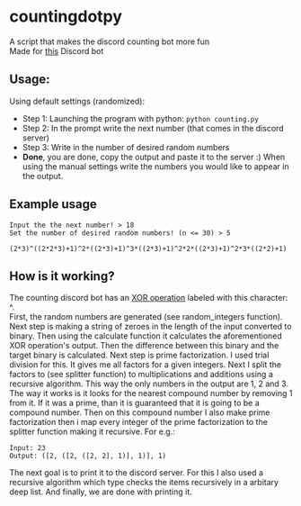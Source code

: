 # countingdotpy
A script that makes the discord counting bot more fun <br>
Made for [this](https://discord.bots.gg/bots/510016054391734273) Discord bot

## Usage:
Using default settings (randomized):
* Step 1: Launching the program with python: `python counting.py`
* Step 2: In the prompt write the next number (that comes in the discord server)
* Step 3: Write in the number of desired random numbers
* **Done**, you are done, copy the output and paste it to the server :)
When using the manual settings write the numbers you would like to appear in the output.

## Example usage
```
Input the the next number! > 18
Set the number of desired random numbers! (n <= 30) > 5

(2*3)^((2*2*3)+1)^2*((2*3)+1)^3*((2*3)+1)^2*2*((2*3)+1)^2*3*((2*2)+1)
```

## How is it working?
The counting discord bot has an [XOR operation](https://stackoverflow.com/questions/14526584/what-does-the-xor-operator-do) labeled with this character: ^. <br>
First, the random numbers are generated (see random_integers function). Next step is making a string of zeroes in the length of the input converted to binary.
Then using the calculate function it calculates the aforementioned XOR operation's output. Then the difference between this binary and the target binary is calculated.
Next step is prime factorization. I used trial division for this. It gives me all factors for a given integers. Next I split the factors to (see splitter function) to
multiplications and additions using a recursive algorithm. This way the only numbers in the output are 1, 2 and 3. The way it works is it looks for the nearest compound
number by removing 1 from it. If it was a prime, than it is guaranteed that it is going to be a compound number. Then on this compound number I also make prime 
factorization then i map every integer of the prime factorization to the splitter function making it recursive. For e.g.:<br>
```
Input: 23
Output: ([2, ([2, ([2, 2], 1)], 1)], 1)
```
The next goal is to print it to the discord server. For this I also used a recursive algorithm which type checks the items recursively in a arbitary deep list. 
And finally, we are done with printing it.
